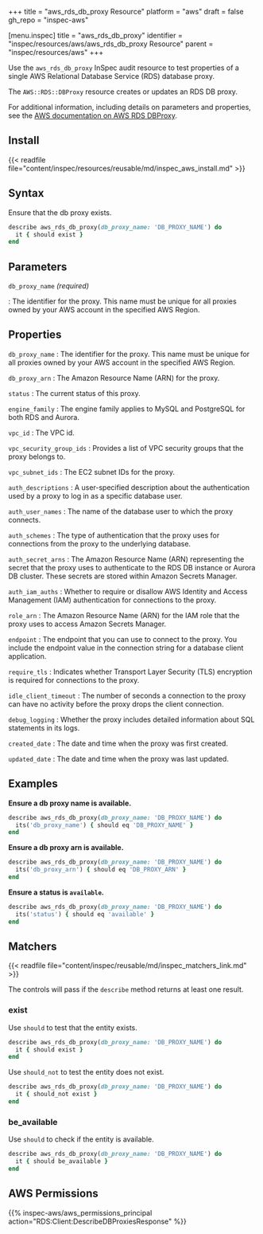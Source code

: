 +++
title = "aws_rds_db_proxy Resource"
platform = "aws"
draft = false
gh_repo = "inspec-aws"

[menu.inspec]
title = "aws_rds_db_proxy"
identifier = "inspec/resources/aws/aws_rds_db_proxy Resource"
parent = "inspec/resources/aws"
+++

Use the `aws_rds_db_proxy` InSpec audit resource to test properties of a single AWS Relational Database Service (RDS) database proxy.

The `AWS::RDS::DBProxy` resource creates or updates an RDS DB proxy.

For additional information, including details on parameters and properties, see the [AWS documentation on AWS RDS DBProxy](https://docs.aws.amazon.com/AWSCloudFormation/latest/UserGuide/aws-resource-rds-dbproxy.html).

## Install

{{< readfile file="content/inspec/resources/reusable/md/inspec_aws_install.md" >}}

## Syntax

Ensure that the db proxy exists.

```ruby
describe aws_rds_db_proxy(db_proxy_name: 'DB_PROXY_NAME') do
  it { should exist }
end
```

## Parameters

`db_proxy_name` _(required)_

: The identifier for the proxy. This name must be unique for all proxies owned by your AWS account in the specified AWS Region.

## Properties

`db_proxy_name`
: The identifier for the proxy. This name must be unique for all proxies owned by your AWS account in the specified AWS Region.

`db_proxy_arn`
: The Amazon Resource Name (ARN) for the proxy.

`status`
: The current status of this proxy.

`engine_family`
: The engine family applies to MySQL and PostgreSQL for both RDS and Aurora.

`vpc_id`
: The VPC id.

`vpc_security_group_ids`
: Provides a list of VPC security groups that the proxy belongs to.

`vpc_subnet_ids`
: The EC2 subnet IDs for the proxy.

`auth_descriptions`
: A user-specified description about the authentication used by a proxy to log in as a specific database user.

`auth_user_names`
: The name of the database user to which the proxy connects.

`auth_schemes`
: The type of authentication that the proxy uses for connections from the proxy to the underlying database.

`auth_secret_arns`
: The Amazon Resource Name (ARN) representing the secret that the proxy uses to authenticate to the RDS DB instance or Aurora DB cluster. These secrets are stored within Amazon Secrets Manager.

`auth_iam_auths`
: Whether to require or disallow AWS Identity and Access Management (IAM) authentication for connections to the proxy.

`role_arn`
: The Amazon Resource Name (ARN) for the IAM role that the proxy uses to access Amazon Secrets Manager.

`endpoint`
: The endpoint that you can use to connect to the proxy. You include the endpoint value in the connection string for a database client application.

`require_tls`
: Indicates whether Transport Layer Security (TLS) encryption is required for connections to the proxy.

`idle_client_timeout`
: The number of seconds a connection to the proxy can have no activity before the proxy drops the client connection.

`debug_logging`
: Whether the proxy includes detailed information about SQL statements in its logs.

`created_date`
: The date and time when the proxy was first created.

`updated_date`
: The date and time when the proxy was last updated.

## Examples

**Ensure a db proxy name is available.**

```ruby
describe aws_rds_db_proxy(db_proxy_name: 'DB_PROXY_NAME') do
  its('db_proxy_name') { should eq 'DB_PROXY_NAME' }
end
```

**Ensure a db proxy arn is available.**

```ruby
describe aws_rds_db_proxy(db_proxy_name: 'DB_PROXY_NAME') do
  its('db_proxy_arn') { should eq 'DB_PROXY_ARN' }
end
```

**Ensure a status is `available`.**

```ruby
describe aws_rds_db_proxy(db_proxy_name: 'DB_PROXY_NAME') do
  its('status') { should eq 'available' }
end
```

## Matchers

{{< readfile file="content/inspec/reusable/md/inspec_matchers_link.md" >}}

The controls will pass if the `describe` method returns at least one result.

### exist

Use `should` to test that the entity exists.

```ruby
describe aws_rds_db_proxy(db_proxy_name: 'DB_PROXY_NAME') do
  it { should exist }
end
```

Use `should_not` to test the entity does not exist.

```ruby
describe aws_rds_db_proxy(db_proxy_name: 'DB_PROXY_NAME') do
  it { should_not exist }
end
```

### be_available

Use `should` to check if the entity is available.

```ruby
describe aws_rds_db_proxy(db_proxy_name: 'DB_PROXY_NAME') do
  it { should be_available }
end
```

## AWS Permissions

{{% inspec-aws/aws_permissions_principal action="RDS:Client:DescribeDBProxiesResponse" %}}
